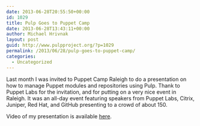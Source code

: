 ```yaml
---
date: 2013-06-28T20:55:50+00:00
id: 1029
title: Pulp Goes to Puppet Camp
date: 2013-06-28T13:43:11+00:00
author: Michael Hrivnak
layout: post
guid: http://www.pulpproject.org/?p=1029
permalink: /2013/06/28/pulp-goes-to-puppet-camp/
categories:
  - Uncategorized
---
```

<!-- more -->
Last month I was invited to Puppet Camp Raleigh to do a presentation on how to manage Puppet modules and repositories using Pulp. Thank to Puppet Labs for the invitation, and for putting on a very nice event in Raleigh. It was an all-day event featuring speakers from Puppet Labs, Citrix, Juniper, Red Hat, and GitHub presenting to a crowd of about 150.

Video of my presentation is available [here](https://www.youtube.com/watch?v=ryxXFFYQqLI "Hosting a Custom Forge with Pulp").